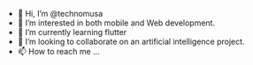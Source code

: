 - 👋 Hi, I’m @technomusa
- 👀 I’m interested in both mobile and Web development.
- 🌱 I’m currently learning flutter
- 💞️ I’m looking to collaborate on an artificial intelligence project.
- 📫 How to reach me ...

<!---
technomusa/technomusa is a ✨ special ✨ repository because its `README.md` (this file) appears on your GitHub profile.
You can click the Preview link to take a look at your changes.
--->
